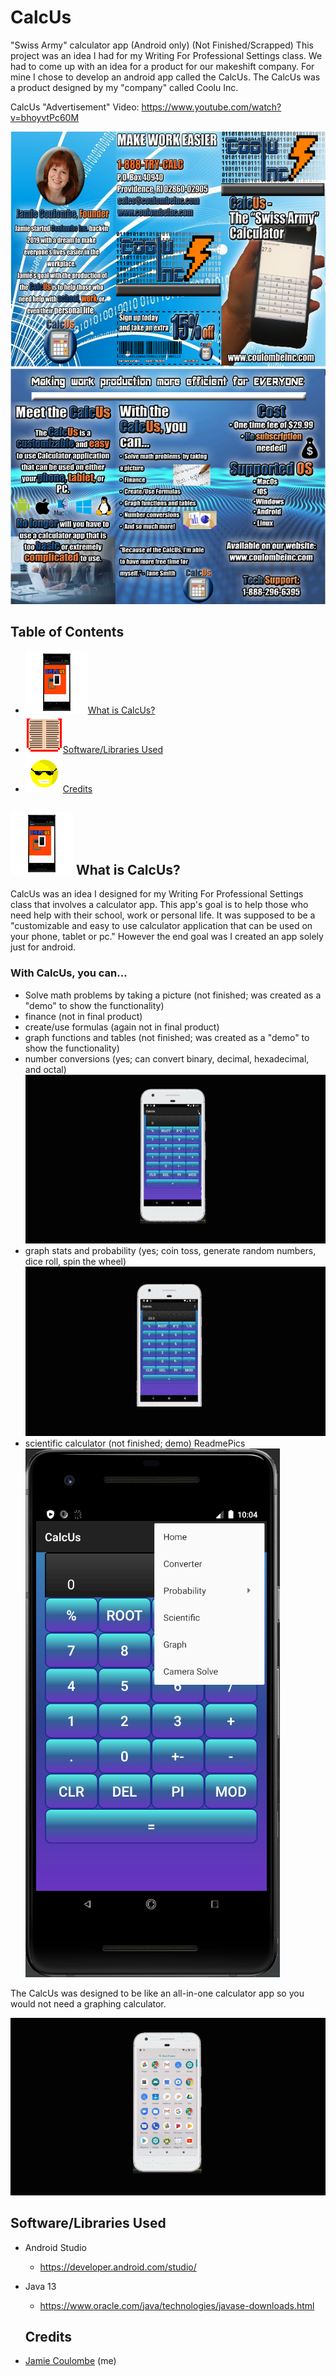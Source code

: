 # CalcUs
"Swiss Army" calculator app (Android only) (Not Finished/Scrapped)
This project was an idea I had for my Writing For Professional Settings class. 
We had to come up with an idea for a product for our makeshift company. For mine I chose to develop an android app called the CalcUs. The CalcUs was a product designed by my "company" called Coolu Inc. 

CalcUs "Advertisement" Video: https://www.youtube.com/watch?v=bhoyvtPc60M

![Brochure](/ReadmePics/brochure1.PNG)
![Brochure](/ReadmePics/brochure2.PNG)

## Table of Contents

- ![CalcUs Icon](/ReadmePics/titleicon.png)[What is CalcUs?](#what-is-CalcUs?)
- ![Book](/ReadmePics/book.png)[Software/Libraries Used](#use)
- ![Smile](/ReadmePics/smile.png)[Credits](#credits)

## ![CalcUs Icon](/ReadmePics/titleicon.png) What is CalcUs? <a name="what-is-CalcUs?"> </a>

CalcUs was an idea I designed for my Writing For Professional Settings class that involves a calculator app. This app's goal is to help those who need help with their school, work or personal life. It was supposed to be a "customizable and easy to use calculator application that can be used on your phone, tablet or pc." However the end goal was I created an app solely just for android. 

### With CalcUs, you can...

- Solve math problems by taking a picture (not finished; was created as a "demo" to show the functionality)
- finance (not in final product)
- create/use formulas (again not in final product)
- graph functions and tables (not finished; was created as a "demo" to show the functionality)
- number conversions (yes; can convert binary, decimal, hexadecimal, and octal)
![Menu](/ReadmePics/_on.gif)
- graph stats and probability (yes; coin toss, generate random numbers, dice roll, spin the wheel)
![stats](/ReadmePics/stats.gif)
- scientific calculator (not finished; demo) 
ReadmePics
![Menu](/ReadmePics/menu.PNG)

The CalcUs was designed to be like an all-in-one calculator app so you would not need a graphing calculator. 

![opening](/ReadmePics/openinggif.gif)

## Software/Libraries Used <a name="use?"> </a>

- Android Studio
  - https://developer.android.com/studio/
- Java 13
  - https://www.oracle.com/java/technologies/javase-downloads.html
  
  ## Credits
 - [Jamie Coulombe](https://github.com/jcoolu) (me)
